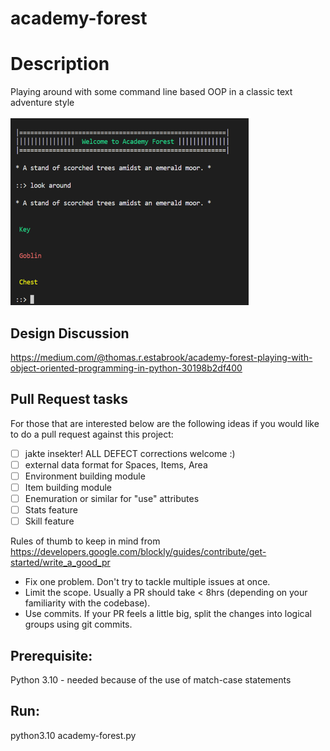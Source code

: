 # academy-forest
# Description 
Playing around with some command line based OOP in a classic text adventure style

![Academy Forest console view](academy-forest.PNG)

## Design Discussion
https://medium.com/@thomas.r.estabrook/academy-forest-playing-with-object-oriented-programming-in-python-30198b2df400

## Pull Request tasks
For those that are interested below are the following ideas if you would like to do a pull request against this project:

- [ ] jakte insekter! ALL DEFECT corrections welcome :)
- [ ] external data format for Spaces, Items, Area
- [ ] Environment building module
- [ ] Item building module
- [ ] Enemuration or similar for "use" attributes
- [ ] Stats feature
- [ ] Skill feature

Rules of thumb to keep in mind from https://developers.google.com/blockly/guides/contribute/get-started/write_a_good_pr

- Fix one problem. Don't try to tackle multiple issues at once.
- Limit the scope. Usually a PR should take < 8hrs (depending on your familiarity with the codebase).
- Use commits. If your PR feels a little big, split the changes into logical groups using git commits.

## Prerequisite:
   Python 3.10 - needed because of the use of match-case statements
 
## Run:
  python3.10 academy-forest.py
